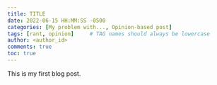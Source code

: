 ```yaml
---
title: TITLE
date: 2022-06-15 HH:MM:SS -0500
categories: [My problem with..., Opinion-based post]
tags: [rant, opinion]     # TAG names should always be lowercase
author: <author_id>
comments: true
toc: true
---
```


 This is my first blog post.